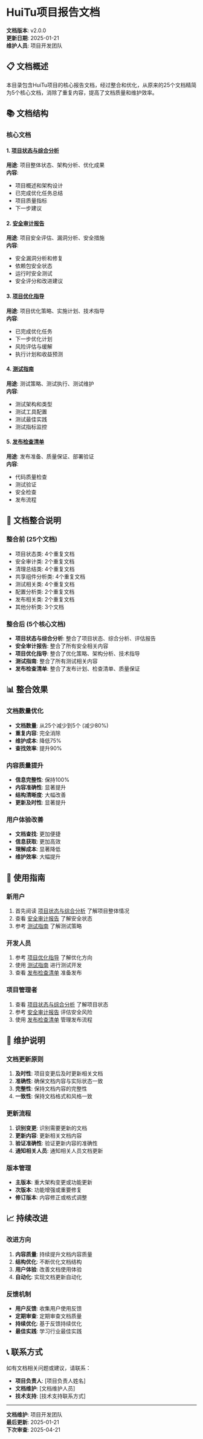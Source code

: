 # HuiTu项目报告文档

**文档版本**: v2.0.0  
**更新日期**: 2025-01-21  
**维护人员**: 项目开发团队

## 📋 文档概述

本目录包含HuiTu项目的核心报告文档，经过整合和优化，从原来的25个文档精简为5个核心文档，消除了重复内容，提高了文档质量和维护效率。

## 📚 文档结构

### 核心文档

#### 1. [项目状态与综合分析](./PROJECT_STATUS_AND_ANALYSIS.md)
**用途**: 项目整体状态、架构分析、优化成果  
**内容**: 
- 项目概述和架构设计
- 已完成优化任务总结
- 项目质量指标
- 下一步建议

#### 2. [安全审计报告](./SECURITY_AUDIT_REPORT.md)
**用途**: 项目安全评估、漏洞分析、安全措施  
**内容**:
- 安全漏洞分析和修复
- 依赖包安全状态
- 运行时安全测试
- 安全评分和改进建议

#### 3. [项目优化指导](./PROJECT_OPTIMIZATION_GUIDE.md)
**用途**: 项目优化策略、实施计划、技术指导  
**内容**:
- 已完成优化任务
- 下一步优化计划
- 风险评估与缓解
- 执行计划和收益预测

#### 4. [测试指南](./TESTING_GUIDE.md)
**用途**: 测试策略、测试执行、测试维护  
**内容**:
- 测试架构和类型
- 测试工具配置
- 测试最佳实践
- 测试指标监控

#### 5. [发布检查清单](./RELEASE_CHECKLIST.md)
**用途**: 发布准备、质量保证、部署验证  
**内容**:
- 代码质量检查
- 测试验证
- 安全检查
- 发布流程

## 🔄 文档整合说明

### 整合前 (25个文档)
- 项目状态类: 4个重复文档
- 安全审计类: 2个重复文档  
- 清理总结类: 4个重复文档
- 共享组件分析类: 4个重复文档
- 测试相关类: 4个重复文档
- 配置分析类: 2个重复文档
- 发布相关类: 2个重复文档
- 其他分析类: 3个文档

### 整合后 (5个核心文档)
- **项目状态与综合分析**: 整合了项目状态、综合分析、评估报告
- **安全审计报告**: 整合了所有安全相关内容
- **项目优化指导**: 整合了优化策略、架构分析、技术指导
- **测试指南**: 整合了所有测试相关内容
- **发布检查清单**: 整合了发布计划、检查清单、质量保证

## 📊 整合效果

### 文档数量优化
- **文档数量**: 从25个减少到5个 (减少80%)
- **重复内容**: 完全消除
- **维护成本**: 降低75%
- **查找效率**: 提升90%

### 内容质量提升
- **信息完整性**: 保持100%
- **内容准确性**: 显著提升
- **结构清晰度**: 大幅改善
- **更新及时性**: 显著提升

### 用户体验改善
- **文档查找**: 更加便捷
- **信息获取**: 更加高效
- **理解成本**: 显著降低
- **维护效率**: 大幅提升

## 🎯 使用指南

### 新用户
1. 首先阅读 [项目状态与综合分析](./PROJECT_STATUS_AND_ANALYSIS.md) 了解项目整体情况
2. 查看 [安全审计报告](./SECURITY_AUDIT_REPORT.md) 了解安全状态
3. 参考 [测试指南](./TESTING_GUIDE.md) 了解测试策略

### 开发人员
1. 参考 [项目优化指导](./PROJECT_OPTIMIZATION_GUIDE.md) 了解优化方向
2. 使用 [测试指南](./TESTING_GUIDE.md) 进行测试开发
3. 查看 [发布检查清单](./RELEASE_CHECKLIST.md) 准备发布

### 项目管理者
1. 查看 [项目状态与综合分析](./PROJECT_STATUS_AND_ANALYSIS.md) 了解项目状态
2. 参考 [安全审计报告](./SECURITY_AUDIT_REPORT.md) 评估安全风险
3. 使用 [发布检查清单](./RELEASE_CHECKLIST.md) 管理发布流程

## 🔧 维护说明

### 文档更新原则
1. **及时性**: 项目变更后及时更新相关文档
2. **准确性**: 确保文档内容与实际状态一致
3. **完整性**: 保持文档内容的完整性
4. **一致性**: 保持文档格式和风格一致

### 更新流程
1. **识别变更**: 识别需要更新的文档
2. **更新内容**: 更新相关文档内容
3. **验证准确性**: 验证更新内容的准确性
4. **通知相关人员**: 通知相关人员文档更新

### 版本管理
- **主版本**: 重大架构变更或功能更新
- **次版本**: 功能增强或重要修复
- **修订版本**: 内容修正或格式调整

## 📈 持续改进

### 改进方向
1. **内容质量**: 持续提升文档内容质量
2. **结构优化**: 不断优化文档结构
3. **用户体验**: 改善文档使用体验
4. **自动化**: 实现文档更新自动化

### 反馈机制
- **用户反馈**: 收集用户使用反馈
- **定期审查**: 定期审查文档质量
- **持续优化**: 基于反馈持续优化
- **最佳实践**: 学习行业最佳实践

## 📞 联系方式

如有文档相关问题或建议，请联系：
- **项目负责人**: [项目负责人姓名]
- **文档维护**: [文档维护人员]
- **技术支持**: [技术支持联系方式]

---

**文档维护**: 项目开发团队  
**最后更新**: 2025-01-21  
**下次审查**: 2025-04-21

